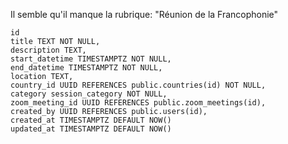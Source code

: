Il semble qu'il manque la rubrique: "Réunion de la Francophonie"

    id 
    title TEXT NOT NULL,
    description TEXT,
    start_datetime TIMESTAMPTZ NOT NULL,
    end_datetime TIMESTAMPTZ NOT NULL,
    location TEXT,
    country_id UUID REFERENCES public.countries(id) NOT NULL,
    category session_category NOT NULL,
    zoom_meeting_id UUID REFERENCES public.zoom_meetings(id),
    created_by UUID REFERENCES public.users(id),
    created_at TIMESTAMPTZ DEFAULT NOW()
    updated_at TIMESTAMPTZ DEFAULT NOW()